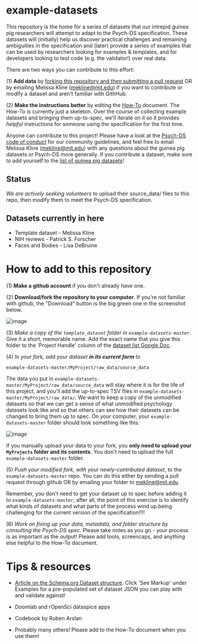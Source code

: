 # example-datasets

This repository is the home for a series of datasets that our intrepid guinea pig researchers will attempt to adapt to the Psych-DS specification. These datasets will (initially) help us discover practical challenges and remaining ambiguities in the specification and (later) provide a series of examples that can be used by researchers looking for examples & templates, and for developers looking to test code (e.g. the validator!) over real data.

There are two ways you can contribute to this effort:

(1) **Add data** by [forking this repository and then submitting a pull request](https://help.github.com/articles/creating-a-pull-request/) OR by emailing Melissa Kline (mekline@mit.edu) if you want to contribute or modify a dataset and aren't familiar with GithHub.

(2) **Make the instructions better** by editing the [How-To](https://docs.google.com/spreadsheets/d/1QcfJqGPyBkdO0n4rCcye-Nfb3XWRYETOF3NMbwwPyJ4/edit?usp=sharing) document. The How-To is currently just a skeleton. Over the course of collecting example datasets and bringing them up-to-spec, we'll iterate on it so it provides *helpful* instructions for someone using the specification for the first time. 

Anyone can contribute to this project! Please have a look at the [Psych-DS code of conduct](https://github.com/psych-ds/psych-DS/blob/master/CODE_OF_CONDUCT.md) for our community guidelines, and feel free to email Melissa Kline (mekline@mit.edu) with any questions about the guinea pig datasets or Psych-DS more generally.  If you contribute a dataset, make sure to add yourself to the [list of guinea pig datasets](https://docs.google.com/spreadsheets/d/1QcfJqGPyBkdO0n4rCcye-Nfb3XWRYETOF3NMbwwPyJ4/edit?usp=sharing)!

## Status

*We are actively seeking volunteers* to upload their source_data/ files to this repo, then modify them to meet the Psych-DS specification. 

## Datasets currently in here

* Template dataset - Melissa Kline
* NIH reviews - Patrick S. Forscher
* Faces and Bodies - Lisa DeBruine

# How to add to this repository

(1) **Make a github account** if you don't already have one.

(2) **Download/fork the repository to your computer**. If you're not familiar with github, the "Download" button is the big green one in the screenshot below.

![image](https://user-images.githubusercontent.com/5552513/50309183-786a0c00-0463-11e9-9b08-2bcd3f1c5241.png)

(3) *Make a copy of the `template_dataset` folder in `example-datasets-master`*. Give it a short, memorable name. Add the exact name that you give this folder to the 'Project Handle' column of the [dataset list Google Doc](https://docs.google.com/spreadsheets/d/1QcfJqGPyBkdO0n4rCcye-Nfb3XWRYETOF3NMbwwPyJ4/edit?usp=sharing).

(4) *In your fork, add your dataset **in its current form** to* 
```
example-datasets-master/MyProject/raw_data/source_data 
```

The data you put in `example-datasets-master/MyProject/raw_data/source_data` will stay where it is for the life of this project, and you'll add the up-to-spec TSV files in `example-datasets-master/MyProject/raw_data/`. We want to keep a copy of the unmodified datasets so that we can get a sense of what unmodified psychology datasets look like and so that others can see how their datasets can be changed to bring them up to spec. On your computer, your `example-datasets-master` folder should look something like this:

![image](https://user-images.githubusercontent.com/5552513/50308632-7d2dc080-0461-11e9-995e-bf7c8b651278.png)

If you manually upload your data to your fork, you **only need to upload your `MyProjects` folder and its contents**. You don't need to upload the full `example-datasets-master` folder.

(5) *Push your modified fork, with your newly-contributed dataset*, to the `example-datasets-master` repo. You can do this either by sending a pull request through github OR by emailing your folder to mekline@mit.edu.

Remember, you don't need to get your dataset up to spec before adding it to `example-datasets-master`; after all, the point of this exercise is to identify what kinds of datasets and what parts of the process wind up being challenging for the current version of the specification!!!!

(6) *Work on fixing up your data, metadata, and folder structure by consulting the Psych-DS spec*. Please take notes as you go - your process is as important as the output! Please add tools, screencaps, and anything else helpful to the How-To document.

# Tips & resources

* [Article on the Schema.org Dataset structure](https://developers.google.com/search/docs/data-types/dataset). Click 'See Markup' under Examples for a pre-populated set of dataset JSON you can play with and validate against!

* Doomlab and rOpenSci dataspice apps

* Codebook by Ruben Arslan

* Probably many others! Please add to the How-To document when you use them!


